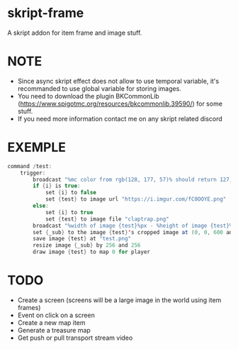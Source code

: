 # skript-frame
A skript addon for item frame and image stuff.

# NOTE
 - Since async skript effect does not allow to use temporal variable, it's recommanded to use global variable for storing images.
 - You need to download the plugin BKCommonLib (https://www.spigotmc.org/resources/bkcommonlib.39590/) for some stuff.
 - If you need more information contact me on any skript related discord
 
# EXEMPLE
```java
command /test:
    trigger:
        broadcast "%mc color from rgb(128, 177, 57)% should return 127, 178, 56"
        if {i} is true:
            set {i} to false
            set {test} to image url "https://i.imgur.com/fC0OOYE.png"
        else:
            set {i} to true
            set {test} to image file "claptrap.png"
        broadcast "%width of image {test}%px - %height of image {test}%px"
        set {_sub} to the image {test}'s cropped image at (0, 0, 600 and 600)
        save image {test} at "test.png"
        resize image {_sub} by 256 and 256
        draw image {test} to map 0 for player
```

# TODO
- Create a screen (screens will be a large image in the world using item frames)
- Event on click on a screen
- Create a new map item
- Generate a treasure map
- Get push or pull transport stream video
